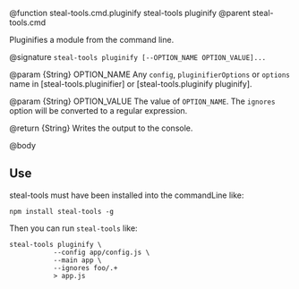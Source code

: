 @function steal-tools.cmd.pluginify steal-tools pluginify
@parent steal-tools.cmd 

Pluginifies a module from the command line.

@signature `steal-tools pluginify [--OPTION_NAME OPTION_VALUE]...`

@param {String} OPTION_NAME Any `config`, `pluginifierOptions` or `options` name in 
[steal-tools.pluginifier] or [steal-tools.pluginify pluginify].

@param {String} OPTION_VALUE The value of `OPTION_NAME`.  The `ignores` option
will be converted to a regular expression.

@return {String} Writes the output to the console.

@body

## Use

steal-tools must have been installed into the commandLine like:

    npm install steal-tools -g
    
Then you can run `steal-tools` like:

    steal-tools pluginify \
               --config app/config.js \
               --main app \
               --ignores foo/.+
               > app.js
               
